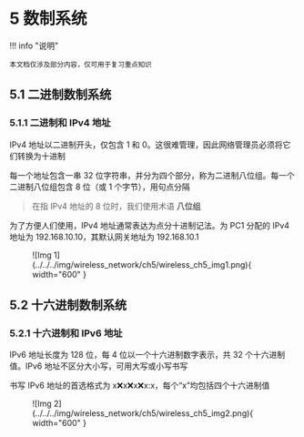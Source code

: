 # 5 数制系统

<!-- !!! tip "说明"

    本文档正在更新中…… -->

!!! info "说明"

    本文档仅涉及部分内容，仅可用于复习重点知识

## 5.1 二进制数制系统

### 5.1.1 二进制和 IPv4 地址

IPv4 地址以二进制开头，仅包含 1 和 0。这很难管理，因此网络管理员必须将它们转换为十进制

每一个地址包含一串 32 位字符串，并分为四个部分，称为二进制八位组。每一个二进制八位组包含 8 位（或 1 个字节），用句点分隔

> 在指 IPv4 地址的 8 位时，我们使用术语 **八位组**

为了方便人们使用，IPv4 地址通常表达为点分十进制记法。为 PC1 分配的 IPv4 地址为 192.168.10.10，其默认网关地址为 192.168.10.1

<figure markdown="span">
  ![Img 1](../../../img/wireless_network/ch5/wireless_ch5_img1.png){ width="600" }
</figure>

## 5.2 十六进制数制系统

### 5.2.1 十六进制和 IPv6 地址

IPv6 地址长度为 128 位，每 4 位以一个十六进制数字表示，共 32 个十六进制值。IPv6 地址不区分大小写，可用大写或小写书写

书写 IPv6 地址的首选格式为 x:x:x:x:x:x:x:x，每个“x”均包括四个十六进制值

<figure markdown="span">
  ![Img 2](../../../img/wireless_network/ch5/wireless_ch5_img2.png){ width="600" }
</figure>

